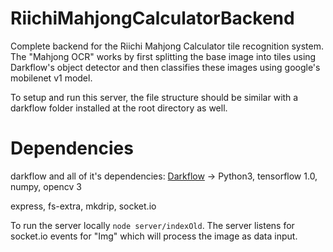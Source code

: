 # RiichiMahjongCalculatorBackend

Complete backend for the Riichi Mahjong Calculator tile recognition system. The "Mahjong OCR" works by first splitting the base image into tiles using
Darkflow's object detector and then classifies these images using google's mobilenet v1 model.



To setup and run this server, the file structure should be similar with
a darkflow folder installed at the root directory as well.


# Dependencies

darkflow and all of it's dependencies:
[Darkflow](https://github.com/thtrieu/darkflow) -> Python3, tensorflow 1.0, numpy, opencv 3

express, fs-extra, mkdrip, socket.io

To run the server locally `node server/indexOld`. The server listens for socket.io events for "Img" which will process the image as data input.
